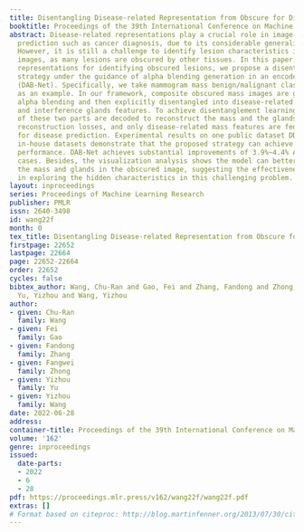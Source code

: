 ```yaml
---
title: Disentangling Disease-related Representation from Obscure for Disease Prediction
booktitle: Proceedings of the 39th International Conference on Machine Learning
abstract: Disease-related representations play a crucial role in image-based disease
  prediction such as cancer diagnosis, due to its considerable generalization capacity.
  However, it is still a challenge to identify lesion characteristics in obscured
  images, as many lesions are obscured by other tissues. In this paper, to learn the
  representations for identifying obscured lesions, we propose a disentanglement learning
  strategy under the guidance of alpha blending generation in an encoder-decoder framework
  (DAB-Net). Specifically, we take mammogram mass benign/malignant classification
  as an example. In our framework, composite obscured mass images are generated by
  alpha blending and then explicitly disentangled into disease-related mass features
  and interference glands features. To achieve disentanglement learning, features
  of these two parts are decoded to reconstruct the mass and the glands with corresponding
  reconstruction losses, and only disease-related mass features are fed into the classifier
  for disease prediction. Experimental results on one public dataset DDSM and three
  in-house datasets demonstrate that the proposed strategy can achieve state-of-the-art
  performance. DAB-Net achieves substantial improvements of 3.9%~4.4% AUC in obscured
  cases. Besides, the visualization analysis shows the model can better disentangle
  the mass and glands in the obscured image, suggesting the effectiveness of our solution
  in exploring the hidden characteristics in this challenging problem.
layout: inproceedings
series: Proceedings of Machine Learning Research
publisher: PMLR
issn: 2640-3498
id: wang22f
month: 0
tex_title: Disentangling Disease-related Representation from Obscure for Disease Prediction
firstpage: 22652
lastpage: 22664
page: 22652-22664
order: 22652
cycles: false
bibtex_author: Wang, Chu-Ran and Gao, Fei and Zhang, Fandong and Zhong, Fangwei and
  Yu, Yizhou and Wang, Yizhou
author:
- given: Chu-Ran
  family: Wang
- given: Fei
  family: Gao
- given: Fandong
  family: Zhang
- given: Fangwei
  family: Zhong
- given: Yizhou
  family: Yu
- given: Yizhou
  family: Wang
date: 2022-06-28
address:
container-title: Proceedings of the 39th International Conference on Machine Learning
volume: '162'
genre: inproceedings
issued:
  date-parts:
  - 2022
  - 6
  - 28
pdf: https://proceedings.mlr.press/v162/wang22f/wang22f.pdf
extras: []
# Format based on citeproc: http://blog.martinfenner.org/2013/07/30/citeproc-yaml-for-bibliographies/
---
```

